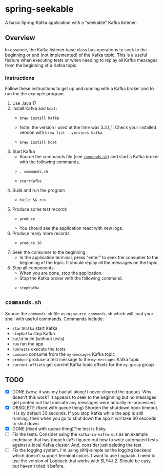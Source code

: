 # spring-seekable

A basic Spring Kafka application with a "seekable" Kafka listener.


## Overview

In essence, the Kafka listener base class has operations to seek to the beginning or end (not implemented) of the 
Kafka topic. This is a useful feature when executing tests or when needing to replay all Kafka 
messages from the beginning of a Kafka topic.


### Instructions

Follow these instructions to get up and running with a Kafka broker and to run the the example program.

1. Use Java 17
2. Install Kafka and `kcat`:
   * ```shell
     brew install kafka
     ```
   * Note: the version I used at the time was 3.3.1_1. Check your installed version with `brew list --versions kafka`.
   * ```shell
     brew install kcat
     ```
3. Start Kafka
   * Source the commands file (see [`commands.sh`](#commandssh)) and start a Kafka broker with the following commands.
   * ```shell
     . commands.sh
     ```
   * ```shell
     startKafka
     ```
4. Build and run the program
   * ```shell
     build && run
     ```
5. Produce some test records
   * ```shell
     produce
     ```
   * You should see the application react with new logs.
6. Produce many more records
   * ```shell
     produce 10
     ```
7. Seek the consumer to the beginning
   * In the application terminal, press "enter" to seek the consumer to the beginning of the topic. It should replay all 
     the messages on the topic.
8. Stop all components
    * When you are done, stop the application.
    * Stop the Kafka broker with the following command.
    * ```shell
      stopKafka
      ```


## `commands.sh`

Source the `commands.sh` file using `source commands.sh` which will load your shell with useful 
commands. Commands include:

  * `startKafka` start Kafka
  * `stopKafka` stop Kafka
  * `build` build (without tests)
  * `run` run the app
  * `runTests` execute the tests
  * `consume` consume from the `my-messages` Kafka topic
  * `produce` produce a test message to the `my-messages` Kafka topic 
  * `current-offsets` get current Kafka topic offsets for the `my-group` group 


## TODO

  * [x] DONE (wow, it was my bad all along! i never cleared the queue). Why doesn't this work? It appears to seek to the beginning but no messages get printed out that indicate any
    messages were actually re-processed.
  * [x] OBSOLETE (fixed with queue thing) Shorten the shutdown hook timeout. It is by default 30 seconds. If you stop Kafka while the app is still running,
    then when you go to shut down the app it will take 30 seconds to shut down.
  * [x] DONE (fixed with queue thing)The test is flaky.
  * [ ] Fix the tests. Consider using the `kafka-in-kafka-out` as an example codebase that has (hopefully?) figured out how
    to write automated tests against a local Kafka cluster. And, consider just deleting the test.
  * [ ] Fix the logging system. I'm using slf4j-simple as the logging backend which doesn't support terminal colors. I
    want to use Logback. I need to use the version of Logback that works with SLF4J 2. Should be easy, but haven't tried
    it before.  
